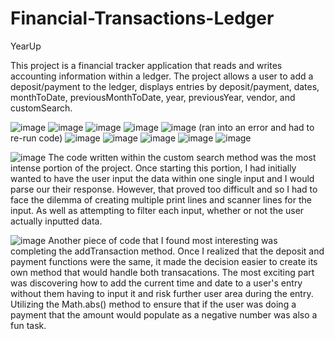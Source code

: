 # Financial-Transactions-Ledger
YearUp

This project is a financial tracker application that reads and writes accounting information within a ledger. The project allows a user to add a deposit/payment to the ledger, displays entries by deposit/payment,
dates, monthToDate, previousMonthToDate, year, previousYear, vendor, and customSearch. 

![image](https://github.com/user-attachments/assets/c9d0bdaa-2ea1-40a2-ace6-3a1893b7b5b7)
![image](https://github.com/user-attachments/assets/08f14f0e-9c6d-4d2c-ba26-eda9da458043)
![image](https://github.com/user-attachments/assets/1e8e1663-7892-49ff-8eed-a164bb583e76)
![image](https://github.com/user-attachments/assets/b05ad523-bcd9-4436-8f89-350917333af8)
![image](https://github.com/user-attachments/assets/3b259c7c-6155-4110-8a13-36c25c829cc4) (ran into an error and had to re-run code)
![image](https://github.com/user-attachments/assets/7defd44a-af99-4f6d-ba33-09314895547a)
![image](https://github.com/user-attachments/assets/7d1deca5-cafa-4941-bde0-131df1560699)
![image](https://github.com/user-attachments/assets/ed4cdfbc-d809-4497-a769-580d97f83582)
![image](https://github.com/user-attachments/assets/4f8469d7-7206-46e6-b6f7-b6c6ae6938c6)
![image](https://github.com/user-attachments/assets/8013e9eb-b132-4353-81b3-ceabd690295b)


![image](https://github.com/user-attachments/assets/d57eb8e5-c950-46ba-b054-e8199c70e6a3)
The code written within the custom search method was the most intense portion of the project. Once starting this portion, I had initially wanted to have the user input the data within one single input and I would parse our their response. However, that proved too difficult and so I had to face the dilemma of creating multiple print lines and scanner lines for the input. As well as attempting to filter each input, whether or not the user actually inputted data. 

![image](https://github.com/user-attachments/assets/1aa04623-5504-403c-abc2-90087a39dead)
Another piece of code that I found most interesting was completing the addTransaction method. Once I realized that the deposit and payment functions were the same, it made the decision easier to create its own method that would handle both transacations. The most exciting part was discovering how to add the current time and date to a user's entry without them having to input it and risk further user area during the entry. Utilizing the Math.abs() method to ensure that if the user was doing a payment that the amount would populate as a negative number was also a fun task.
